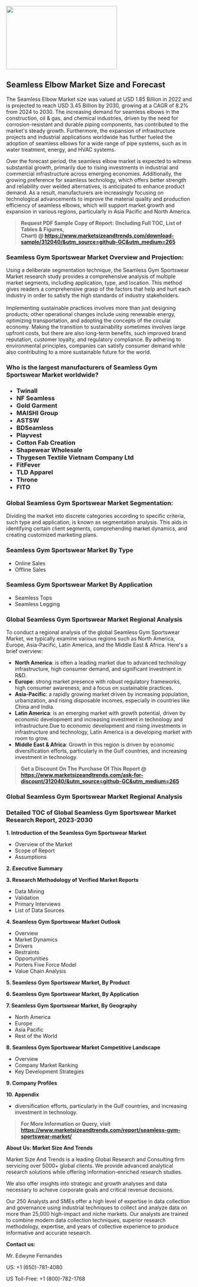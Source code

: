 <p><img class="alignnone size-medium wp-image-20088" src="https://ffe5etoiles.com/wp-content/uploads/2024/12/MST1-300x171.png" alt="" width="300" height="171" /></p><h2>Seamless Elbow Market Size and Forecast</h2><p>The Seamless Elbow Market size was valued at USD 1.85 Billion in 2022 and is projected to reach USD 3.45 Billion by 2030, growing at a CAGR of 8.2% from 2024 to 2030. The increasing demand for seamless elbows in the construction, oil & gas, and chemical industries, driven by the need for corrosion-resistant and durable piping components, has contributed to the market's steady growth. Furthermore, the expansion of infrastructure projects and industrial applications worldwide has further fueled the adoption of seamless elbows for a wide range of pipe systems, such as in water treatment, energy, and HVAC systems.</p><p>Over the forecast period, the seamless elbow market is expected to witness substantial growth, primarily due to rising investments in industrial and commercial infrastructure across emerging economies. Additionally, the growing preference for seamless technology, which offers better strength and reliability over welded alternatives, is anticipated to enhance product demand. As a result, manufacturers are increasingly focusing on technological advancements to improve the material quality and production efficiency of seamless elbows, which will support market growth and expansion in various regions, particularly in Asia Pacific and North America.</p></p><blockquote id="" class=""><strong>Request PDF Sample Copy of Report: (Including Full TOC, List of Tables &amp; Figures, Chart)&nbsp;@&nbsp;<strong><a href="https://www.marketsizeandtrends.com/download-sample/312040/&utm_source=github-GC&utm_medium=265" target="_blank">https://www.marketsizeandtrends.com/download-sample/312040/&utm_source=github-GC&utm_medium=265</a></strong></strong></blockquote><h3 id="" class="">Seamless Gym Sportswear Market&nbsp;Overview and Projection:</h3><p id="" class="">Using a deliberate segmentation technique, the Seamless Gym Sportswear Market research study provides a comprehensive analysis of multiple market segments, including application, type, and location. This method gives readers a comprehensive grasp of the factors that help and hurt each industry in order to satisfy the high standards of industry stakeholders. <br /> <br />Implementing sustainable practices involves more than just designing products; other operational changes include using renewable energy, optimizing transportation, and adopting the concepts of the circular economy. Making the transition to sustainability sometimes involves large upfront costs, but there are also long-term benefits, such improved brand reputation, customer loyalty, and regulatory compliance. By adhering to environmental principles, companies can satisfy consumer demand while also contributing to a more sustainable future for the world.</p><h3 id="" class="">Who is the largest manufacturers of&nbsp;Seamless Gym Sportswear Market worldwide?</h3><h3 class=""><p><ul><li>Twinall </li><li> NF Seamless </li><li> Gold Garment </li><li> MAISHI Group </li><li> ASTSW </li><li> BDSeamless </li><li> Playvest </li><li> Cotton Fab Creation </li><li> Shapewear Wholesale </li><li> Thygesen Textile Vietnam Company Ltd </li><li> FitFever </li><li> TLD Apparel </li><li> Throne </li><li> FITO</li></ul></p></h3><h3 id="" class="">Global&nbsp;Seamless Gym Sportswear Market Segmentation:</h3><p id="" class="">Dividing the market into discrete categories according to specific criteria, such type and application, is known as segmentation analysis. This aids in identifying certain client segments, comprehending market dynamics, and creating customized marketing plans.</p><h3 id="" class="">Seamless Gym Sportswear Market&nbsp;By Type</h3><p><p><ul><li>Online Sales</li><li> Offline Sales</p></li></ul></p></p><h3 id="" class="">Seamless Gym Sportswear Market&nbsp;By Application</h3><p class=""><p><ul><li>Seamless Tops</li><li> Seamless Legging</li></ul></p></p><h3 id="" class="">Global Seamless Gym Sportswear Market Regional Analysis</h3><p id="" class="">To conduct a regional analysis of the global Seamless Gym Sportswear Market, we typically examine various regions such as North America, Europe, Asia-Pacific, Latin America, and the Middle East &amp; Africa. Here's a brief overview:</p><ul><li><strong>North America</strong>: is often a leading market due to advanced technology infrastructure, high consumer demand, and significant investment in R&amp;D.</li><li><strong>Europe</strong>: strong market presence with robust regulatory frameworks, high consumer awareness, and a focus on sustainable practices.</li><li><strong>Asia-Pacific</strong>: a rapidly growing market driven by increasing population, urbanization, and rising disposable incomes, especially in countries like China and India.</li><li><strong>Latin America</strong>: is an emerging market with growth potential, driven by economic development and increasing investment in technology and infrastructure.Due to economic development and rising investments in infrastructure and technology, Latin America is a developing market with room to grow.</li><li><strong>Middle East &amp; Africa</strong>: Growth in this region is driven by economic diversification efforts, particularly in the Gulf countries, and increasing investment in technology.</li></ul><blockquote id="" class=""><strong>Get a Discount On The Purchase Of This Report @ <strong><a href="https://www.marketsizeandtrends.com/ask-for-discount/312040/&utm_source=github-GC&utm_medium=265" target="_blank">https://www.marketsizeandtrends.com/ask-for-discount/312040/&utm_source=github-GC&utm_medium=265</a></strong></strong></blockquote><h3 id="" class="">Global Seamless Gym Sportswear Market Regional Analysis</h3><h3 id="" class="">Detailed TOC of Global Seamless Gym Sportswear Market Research Report, 2023-2030</h3><p id="" class=""><strong>1. Introduction of the Seamless Gym Sportswear Market</strong></p><ul><li>Overview of the Market</li><li>Scope of Report</li><li>Assumptions</li></ul><p id="" class=""><strong>2. Executive Summary</strong></p><p id="" class=""><strong>3. Research Methodology of Verified Market Reports</strong></p><ul><li>Data Mining</li><li>Validation</li><li>Primary Interviews</li><li>List of Data Sources</li></ul><p id="" class=""><strong>4. Seamless Gym Sportswear Market Outlook</strong></p><ul><li>Overview</li><li>Market Dynamics</li><li>Drivers</li><li>Restraints</li><li>Opportunities</li><li>Porters Five Force Model</li><li>Value Chain Analysis</li></ul><p id="" class=""><strong>5. Seamless Gym Sportswear Market, By Product</strong></p><p id="" class=""><strong>6. Seamless Gym Sportswear Market, By Application</strong></p><p id="" class=""><strong>7. Seamless Gym Sportswear Market, By Geography</strong></p><ul><li>North America</li><li>Europe</li><li>Asia Pacific</li><li>Rest of the World</li></ul><p id="" class=""><strong>8. Seamless Gym Sportswear Market Competitive Landscape</strong></p><ul><li>Overview</li><li>Company Market Ranking</li><li>Key Development Strategies</li></ul><p id="" class=""><strong>9. Company Profiles</strong></p><p id="" class=""><strong>10. Appendix</strong></p><ul><li>diversification efforts, particularly in the Gulf countries, and increasing investment in technology.</li></ul><blockquote id="" class=""><strong>For More Information or Query, visit <strong><strong><a href="https://www.marketsizeandtrends.com/report/seamless-gym-sportswear-market/" target="_blank">https://www.marketsizeandtrends.com/report/seamless-gym-sportswear-market/</a></strong></strong></strong></blockquote><p id="" class=""><strong>About Us: Market Size And Trends</strong></p><p id="" class="">Market Size And Trends is a leading Global Research and Consulting firm servicing over 5000+ global clients. We provide advanced analytical research solutions while offering information-enriched research studies.</p><p id="" class="">We also offer insights into strategic and growth analyses and data necessary to achieve corporate goals and critical revenue decisions.</p><p id="" class="">Our 250 Analysts and SMEs offer a high level of expertise in data collection and governance using industrial techniques to collect and analyze data on more than 25,000 high-impact and niche markets. Our analysts are trained to combine modern data collection techniques, superior research methodology, expertise, and years of collective experience to produce informative and accurate research.</p><p id="" class=""><strong>Contact us:</strong></p><p id="" class="">Mr. Edwyne Fernandes</p><p id="" class="">US: +1 (650)-781-4080</p><p id="" class="">US Toll-Free: +1 (800)-782-1768</p>
